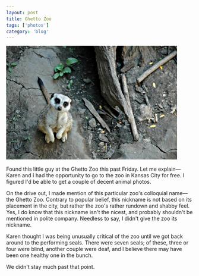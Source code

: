 ```yaml
---
layout: post
title: Ghetto Zoo
tags: ['photos']
category: 'blog'
---
```


![Ghetto Zoo:: Nikon D70 : 1/60s : f/4.5 : ISO 200](/media/2004/06/ghetto-zoo.jpg)

Found this little guy at the Ghetto Zoo this past Friday. Let me
explain&mdash;Karen and I had the opportunity to go to the zoo in Kansas
City for free. I figured I'd be able to get a couple of decent animal
photos.

On the drive out, I made mention of this particular zoo's colloquial
name&mdash;the Ghetto Zoo. Contrary to popular belief, this nickname is
not based on its placement in the city, but rather the zoo's rather
rundown and shabby feel. Yes, I do know that this nickname isn't the
nicest, and probably shouldn't be mentioned in polite company. Needless
to say, I didn't give the zoo its nickname.

Karen thought I was being unusually critical of the zoo until we got
back around to the performing seals. There were seven seals; of these,
three or four were blind, another couple were deaf, and I believe
there may have been one healthy one in the bunch.

We didn't stay much past that point.

